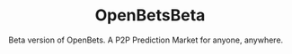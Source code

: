 <h1 align="center"><strong>OpenBetsBeta</strong></h1>

 Beta version of OpenBets. A P2P Prediction Market for anyone, anywhere.
